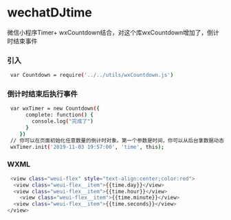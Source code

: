 # wechatDJtime
微信小程序Timer+ wxCountdown结合，对这个库wxCountdown增加了，倒计时结束事件



### 引入

```bash
 var Countdown = require('../../utils/wxCountdown.js')
```


### 倒计时结束后执行事件

```bash
 var wxTimer = new Countdown({
      complete: function() {
        console.log("完成了")
      }
    })
 // 你可以在页面初始化任意数量的倒计时对象。第一个参数是时间，你可以从后台拿数据动态传入；第二个参数是 countDown 的 id，第三个是当前页面对象。三个参数都是必选的
 wxTimer.init('2019-11-03 19:57:00', 'time', this);
```


### WXML

```bash
 <view class="weui-flex" style="text-align:center;color:red">
  <view class="weui-flex__item">{{time.day}}</view>
  <view class="weui-flex__item">{{time.hour}}</view>
	<view class="weui-flex__item">{{time.minute}}</view>
  <view class="weui-flex__item">{{time.seconds}}</view>
</view>
```
